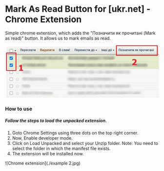 # Mark As Read Button for [ukr.net] - Chrome Extension

Simple chrome extension, which adds the "Позначити як прочитані (Mark as read)" button. It allows us to mark emails as read.

![Mark as read button](./example.jpg)

### How to use

##### Follow the steps to load the unpacked extension.
1. Goto Chrome Settings using three dots on the top right corner.
2. Now, Enable developer mode.
3. Click on Load Unpacked and select your Unzip folder. Note: You need to select the folder in which the manifest file exists.
4. The extension will be installed now.

![Chrome extension](./example 2.jpg)

